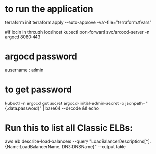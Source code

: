 # to run the application
terraform init
terraform apply --auto-approve -var-file="terraform.tfvars"

#if login in through localhost 
kubectl port-forward svc/argocd-server -n argocd 8080:443

# argocd password
ausername : admin
# to get password
kubectl -n argocd get secret argocd-initial-admin-secret -o jsonpath="{.data.password}" | base64 --decode && echo

# Run this to list all Classic ELBs:
aws elb describe-load-balancers --query "LoadBalancerDescriptions[*].{Name:LoadBalancerName, DNS:DNSName}" --output table

